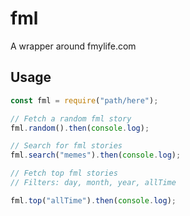 # fml
A wrapper around fmylife.com 

## Usage

```js
const fml = require("path/here");

// Fetch a random fml story
fml.random().then(console.log);

// Search for fml stories
fml.search("memes").then(console.log);

// Fetch top fml stories
// Filters: day, month, year, allTime

fml.top("allTime").then(console.log);
```

